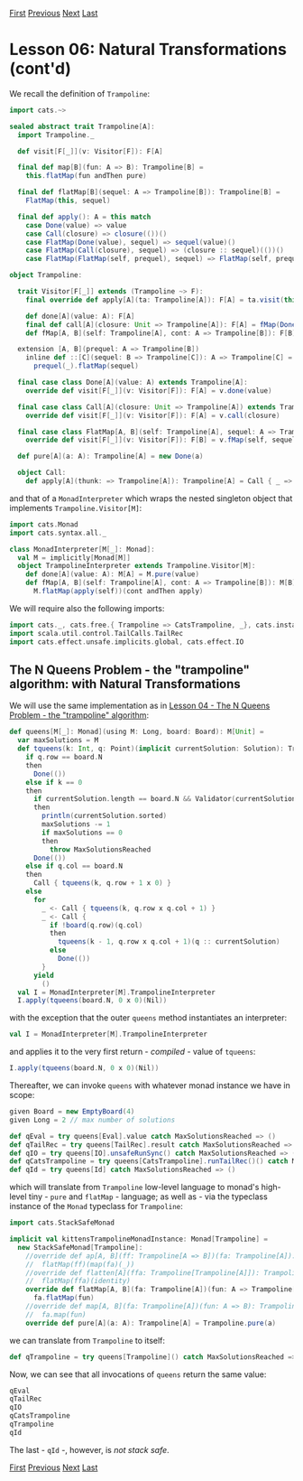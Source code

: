 [First](https://github.com/sjbiaga/kittens/blob/main/nat-2-trampoline/README.md) [Previous](https://github.com/sjbiaga/kittens/blob/main/nat-3-trampoline/README.md) [Next](https://github.com/sjbiaga/kittens/blob/main/expr-simplify/README.md) [Last](https://github.com/sjbiaga/kittens/blob/main/nat-4-list/README.md)

Lesson 06: Natural Transformations (cont'd)
===========================================

We recall the definition of `Trampoline`:

```Scala
import cats.~>

sealed abstract trait Trampoline[A]:
  import Trampoline._

  def visit[F[_]](v: Visitor[F]): F[A]

  final def map[B](fun: A => B): Trampoline[B] =
    this.flatMap(fun andThen pure)

  final def flatMap[B](sequel: A => Trampoline[B]): Trampoline[B] =
    FlatMap(this, sequel)

  final def apply(): A = this match
    case Done(value) => value
    case Call(closure) => closure(())()
    case FlatMap(Done(value), sequel) => sequel(value)()
    case FlatMap(Call(closure), sequel) => (closure :: sequel)(())()
    case FlatMap(FlatMap(self, prequel), sequel) => FlatMap(self, prequel :: sequel)()

object Trampoline:

  trait Visitor[F[_]] extends (Trampoline ~> F):
    final override def apply[A](ta: Trampoline[A]): F[A] = ta.visit(this)

    def done[A](value: A): F[A]
    final def call[A](closure: Unit => Trampoline[A]): F[A] = fMap(Done(()), closure)
    def fMap[A, B](self: Trampoline[A], cont: A => Trampoline[B]): F[B]

  extension [A, B](prequel: A => Trampoline[B])
    inline def ::[C](sequel: B => Trampoline[C]): A => Trampoline[C] =
      prequel(_).flatMap(sequel)

  final case class Done[A](value: A) extends Trampoline[A]:
    override def visit[F[_]](v: Visitor[F]): F[A] = v.done(value)

  final case class Call[A](closure: Unit => Trampoline[A]) extends Trampoline[A]:
    override def visit[F[_]](v: Visitor[F]): F[A] = v.call(closure)

  final case class FlatMap[A, B](self: Trampoline[A], sequel: A => Trampoline[B]) extends Trampoline[B]:
    override def visit[F[_]](v: Visitor[F]): F[B] = v.fMap(self, sequel)

  def pure[A](a: A): Trampoline[A] = new Done(a)

  object Call:
    def apply[A](thunk: => Trampoline[A]): Trampoline[A] = Call { _ => thunk }
```

and that of a `MonadInterpreter` which wraps the nested singleton object that implements `Trampoline.Visitor[M]`:

```Scala
import cats.Monad
import cats.syntax.all._

class MonadInterpreter[M[_]: Monad]:
  val M = implicitly[Monad[M]]
  object TrampolineInterpreter extends Trampoline.Visitor[M]:
    def done[A](value: A): M[A] = M.pure(value)
    def fMap[A, B](self: Trampoline[A], cont: A => Trampoline[B]): M[B] =
      M.flatMap(apply(self))(cont andThen apply)
```

We will require also the following imports:

```Scala
import cats._, cats.free.{ Trampoline => CatsTrampoline, _}, cats.instances.tailRec._
import scala.util.control.TailCalls.TailRec
import cats.effect.unsafe.implicits.global, cats.effect.IO
```

The N Queens Problem - the "trampoline" algorithm: with Natural Transformations
-------------------------------------------------------------------------------

We will use the same implementation as in
[Lesson 04 - The N Queens Problem - the "trampoline" algorithm](https://github.com/sjbiaga/kittens/blob/main/queens-3-trampoline/README.md#the-n-queens-problem---the-trampoline-algorithm):

```Scala
def queens[M[_]: Monad](using M: Long, board: Board): M[Unit] =
  var maxSolutions = M
  def tqueens(k: Int, q: Point)(implicit currentSolution: Solution): Trampoline[Unit] =
    if q.row == board.N
    then
      Done(())
    else if k == 0
    then
      if currentSolution.length == board.N && Validator(currentSolution)
      then
        println(currentSolution.sorted)
        maxSolutions -= 1
        if maxSolutions == 0
        then
          throw MaxSolutionsReached
      Done(())
    else if q.col == board.N
    then
      Call { tqueens(k, q.row + 1 x 0) }
    else
      for
        _ <- Call { tqueens(k, q.row x q.col + 1) }
        _ <- Call {
          if !board(q.row)(q.col)
          then
            tqueens(k - 1, q.row x q.col + 1)(q :: currentSolution)
          else
            Done(())
        }
      yield
        ()
  val I = MonadInterpreter[M].TrampolineInterpreter
  I.apply(tqueens(board.N, 0 x 0)(Nil))
```

with the exception that the outer `queens` method instantiates an interpreter:

```Scala
val I = MonadInterpreter[M].TrampolineInterpreter
```

and applies it to the very first return - _compiled_ - value of `tqueens`:

```Scala
I.apply(tqueens(board.N, 0 x 0)(Nil))
```

Thereafter, we can invoke `queens` with whatever monad instance we have in scope:

```Scala
given Board = new EmptyBoard(4)
given Long = 2 // max number of solutions

def qEval = try queens[Eval].value catch MaxSolutionsReached => ()
def qTailRec = try queens[TailRec].result catch MaxSolutionsReached => ()
def qIO = try queens[IO].unsafeRunSync() catch MaxSolutionsReached => ()
def qCatsTrampoline = try queens[CatsTrampoline].runTailRec()() catch MaxSolutionsReached => ()
def qId = try queens[Id] catch MaxSolutionsReached => ()
```

which will translate from `Trampoline` low-level language to monad's high-level tiny - `pure` and `flatMap` - language; as
well as - via the typeclass instance of the `Monad` typeclass for `Trampoline`:

```Scala
import cats.StackSafeMonad

implicit val kittensTrampolineMonadInstance: Monad[Trampoline] =
  new StackSafeMonad[Trampoline]:
    //override def ap[A, B](ff: Trampoline[A => B])(fa: Trampoline[A]): Trampoline[B] =
    //  flatMap(ff)(map(fa)(_))
    //override def flatten[A](ffa: Trampoline[Trampoline[A]]): Trampoline[A] =
    //  flatMap(ffa)(identity)
    override def flatMap[A, B](fa: Trampoline[A])(fun: A => Trampoline[B]): Trampoline[B] =
      fa.flatMap(fun)
    //override def map[A, B](fa: Trampoline[A])(fun: A => B): Trampoline[B] =
    //  fa.map(fun)
    override def pure[A](a: A): Trampoline[A] = Trampoline.pure(a)
```

we can translate from `Trampoline` to itself:

```Scala
def qTrampoline = try queens[Trampoline]() catch MaxSolutionsReached => ()
```

Now, we can see that all invocations of `queens` return the same value:

```Scala
qEval
qTailRec
qIO
qCatsTrampoline
qTrampoline
qId
```

The last - `qId` -, however, is _not stack safe_.

[First](https://github.com/sjbiaga/kittens/blob/main/nat-2-trampoline/README.md) [Previous](https://github.com/sjbiaga/kittens/blob/main/nat-3-trampoline/README.md) [Next](https://github.com/sjbiaga/kittens/blob/main/expr-simplify/README.md) [Last](https://github.com/sjbiaga/kittens/blob/main/nat-4-list/README.md)
